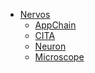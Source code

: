 <!-- the following part should be indentical to https://raw.githubusercontent.com/cryptape/Nervos-Docs/master/_navbar.md -->

* [Nervos](http://docs.nervos.org) 
  * [AppChain](https://cryptape.github.io/Nervos-AppChain-Docs/)
  * [CITA](https://cryptape.github.io/cita/)
  * [Neuron](https://cryptape.github.io/Neuron-Android/#/)
  * [Microscope](https://cryptape.github.io/Microscope/) <!-- the above part should be indentical to https://raw.githubusercontent.com/cryptape/Nervos-Docs/master/_navbar.md -->